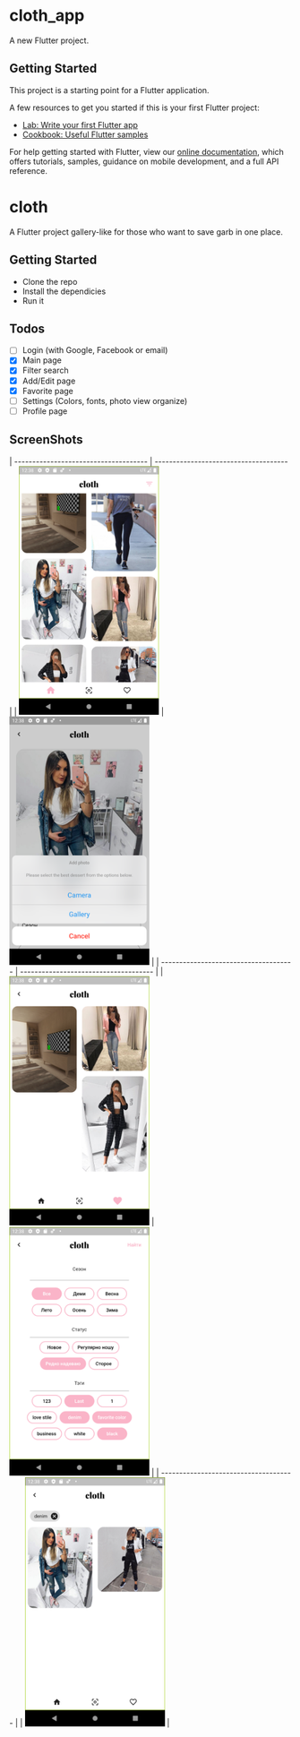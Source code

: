 # cloth_app

A new Flutter project.

## Getting Started

This project is a starting point for a Flutter application.

A few resources to get you started if this is your first Flutter project:

- [Lab: Write your first Flutter app](https://flutter.dev/docs/get-started/codelab)
- [Cookbook: Useful Flutter samples](https://flutter.dev/docs/cookbook)

For help getting started with Flutter, view our
[online documentation](https://flutter.dev/docs), which offers tutorials,
samples, guidance on mobile development, and a full API reference.

# cloth

A Flutter project gallery-like for those who want to save garb in one place.

## Getting Started 

- Clone the repo
- Install the dependicies
- Run it

## Todos

- [ ] Login (with Google, Facebook or email)
- [x] Main page
- [x] Filter search
- [x] Add/Edit page
- [x] Favorite page
- [ ] Settings (Colors, fonts, photo view organize)
- [ ] Profile page

## ScreenShots
| ------------------------------------- | ------------------------------------- |
| <img src="screens/1.png" width="250"> | <img src="screens/2.png" width="250"> |
| ------------------------------------- | ------------------------------------- |
| <img src="screens/3.png" width="250"> | <img src="screens/4.png" width="250"> |
| ------------------------------------- |
| <img src="screens/5.png" width="250"> |
